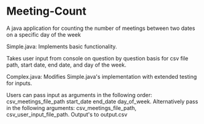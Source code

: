 # Meeting-Count
A java application for counting the number of meetings between two dates on a specific day of the week

Simple.java:
Implements basic functionality. 

Takes user input from console on question by question basis for csv file path, start date, end date, and day of the week. 

Complex.java:
Modifies Simple.java's implementation with extended testing for inputs. 

Users can pass input as arguments in the following order: csv_meetings_file_path start_date end_date day_of_week. 
Alternatively pass in the following arguments: csv_meetings_file_path, csv_user_input_file_path. Output's to output.csv
